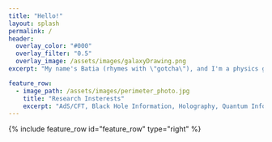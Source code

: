 ```yaml
---
title: "Hello!"
layout: splash
permalink: /
header:
  overlay_color: "#000"
  overlay_filter: "0.5"
  overlay_image: /assets/images/galaxyDrawing.png
excerpt: "My name's Batia (rhymes with \"gotcha\"), and I'm a physics grad student. Please enjoy my website!"

feature_row:
  - image_path: /assets/images/perimeter_photo.jpg
    title: "Research Insterests"
    excerpt: "AdS/CFT, Black Hole Information, Holography, Quantum Information"
---
```


{% include feature_row id="feature_row" type="right" %}
